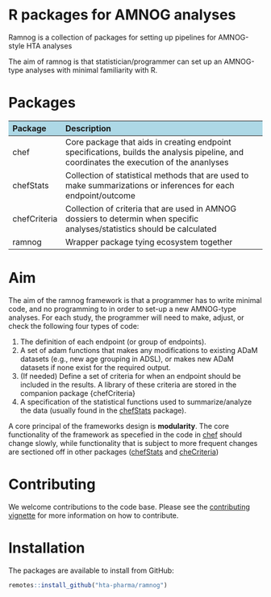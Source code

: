
<!-- README.md is generated from README.Rmd. Please edit that file -->

# R packages for AMNOG analyses

Ramnog is a collection of packages for setting up pipelines for
AMNOG-style HTA analyses

The aim of ramnog is that statistician/programmer can set up an
AMNOG-type analyses with minimal familiarity with R.

# Packages

<table class="table table-bordered table table-hover table-condensed table-responsive" style="margin-left: auto; margin-right: auto;">
<thead>
<tr>
<th style="text-align:left;background-color: lightblue !important;">
Package
</th>
<th style="text-align:left;background-color: lightblue !important;">
Description
</th>
</tr>
</thead>
<tbody>
<tr>
<td style="text-align:left;">
chef
</td>
<td style="text-align:left;">
Core package that aids in creating endpoint specifications, builds the
analysis pipeline, and coordinates the execution of the ananlyses
</td>
</tr>
<tr>
<td style="text-align:left;">
chefStats
</td>
<td style="text-align:left;">
Collection of statistical methods that are used to make summarizations
or inferences for each endpoint/outcome
</td>
</tr>
<tr>
<td style="text-align:left;">
chefCriteria
</td>
<td style="text-align:left;">
Collection of criteria that are used in AMNOG dossiers to determin when
specific analyses/statistics should be calculated
</td>
</tr>
<tr>
<td style="text-align:left;">
ramnog
</td>
<td style="text-align:left;">
Wrapper package tying ecosystem together
</td>
</tr>
</tbody>
</table>

# Aim

The aim of the ramnog framework is that a programmer has to write
minimal code, and no programming to in order to set-up a new AMNOG-type
analyses. For each study, the programmer will need to make, adjust, or
check the following four types of code:

1.  The definition of each endpoint (or group of endpoints).
2.  A set of adam functions that makes any modifications to existing
    ADaM datasets (e.g., new age grouping in ADSL), or makes new ADaM
    datasets if none exist for the required output.
3.  (If needed) Define a set of criteria for when an endpoint should be
    included in the results. A library of these criteria are stored in
    the companion package {chefCriteria}
4.  A specification of the statistical functions used to
    summarize/analyze the data (usually found in the
    [chefStats](https://hta-pharma.github.io/chefStats/) package).

A core principal of the frameworks design is **modularity**. The core
functionality of the framework as specefied in the code in
[chef](https://hta-pharma.github.io/chef/) should change slowly, while
functionality that is subject to more frequent changes are sectioned off
in other packages ([chefStats](https://hta-pharma.github.io/chefStats/)
and [cheCriteria](https://hta-pharma.github.io/chefCriteria/))

# Contributing

We welcome contributions to the code base. Please see the [contributing
vignette](%22https://hta-pharma.github.io/chefCriteria/dev_git%22) for
more information on how to contribute.

# Installation

The packages are available to install from GitHub:

``` r
remotes::install_github("hta-pharma/ramnog")
```
